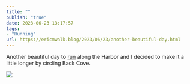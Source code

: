 ```yaml
---
title: ""
publish: "true"
date: 2023-06-23 13:17:57
tags:
- "Running"
url: https://ericmwalk.blog/2023/06/23/another-beautiful-day.html
---
```

Another beautiful day to [run](https://strava.com/activities/9320301830) along the Harbor and I decided to make it a little longer by circling Back Cove.

![](https://ericmwalk.blog/uploads/2023/8336bc641b.jpg)